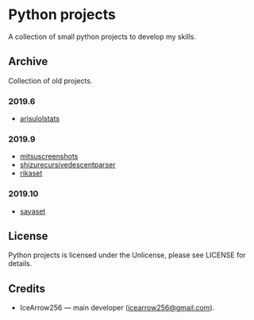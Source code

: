 # Python projects

A collection of small python projects to develop my skills.

## Archive

Collection of old projects.

### 2019.6

* [arisulolstats](https://github.com/IceArrow256/python-projects/tree/master/archive/arisulolstats)

### 2019.9

* [mitsuscreenshots](https://github.com/IceArrow256/python-projects/tree/master/archive/mitsuscreenshots)
* [shizurecursivedescentparser](https://github.com/IceArrow256/python-projects/tree/master/archive/shizurecursivedescentparser)
* [rikaset](https://github.com/IceArrow256/python-projects/tree/master/archive/rikaset)

### 2019.10

* [sayaset](https://github.com/IceArrow256/python-projects/tree/master/archive/sayaset)

## License

Python projects is licensed under the Unlicense, please see LICENSE for details.

## Credits

* IceArrow256 — main developer (icearrow256@gmail.com).

